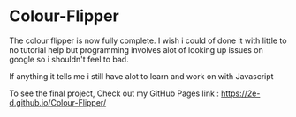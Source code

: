 # Colour-Flipper
The colour flipper is now fully complete. I wish i could of done it with little to no tutorial help but programming involves alot of looking up issues on google so i shouldn't feel to bad.

If anything it tells me i still have alot to learn and work on with Javascript


To see the final project, Check out my GitHub Pages link : https://2e-d.github.io/Colour-Flipper/
